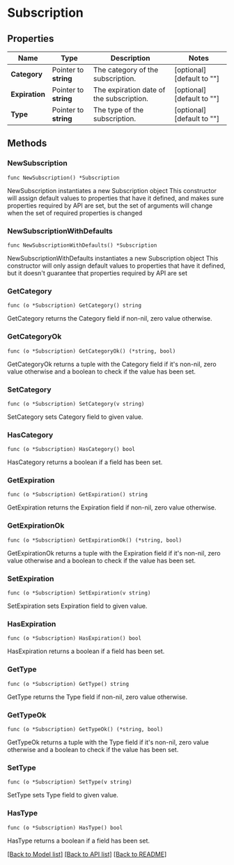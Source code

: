 # Subscription

## Properties

Name | Type | Description | Notes
------------ | ------------- | ------------- | -------------
**Category** | Pointer to **string** | The category of the subscription. | [optional] [default to ""]
**Expiration** | Pointer to **string** | The expiration date of the subscription. | [optional] [default to ""]
**Type** | Pointer to **string** | The type of the subscription. | [optional] [default to ""]

## Methods

### NewSubscription

`func NewSubscription() *Subscription`

NewSubscription instantiates a new Subscription object
This constructor will assign default values to properties that have it defined,
and makes sure properties required by API are set, but the set of arguments
will change when the set of required properties is changed

### NewSubscriptionWithDefaults

`func NewSubscriptionWithDefaults() *Subscription`

NewSubscriptionWithDefaults instantiates a new Subscription object
This constructor will only assign default values to properties that have it defined,
but it doesn't guarantee that properties required by API are set

### GetCategory

`func (o *Subscription) GetCategory() string`

GetCategory returns the Category field if non-nil, zero value otherwise.

### GetCategoryOk

`func (o *Subscription) GetCategoryOk() (*string, bool)`

GetCategoryOk returns a tuple with the Category field if it's non-nil, zero value otherwise
and a boolean to check if the value has been set.

### SetCategory

`func (o *Subscription) SetCategory(v string)`

SetCategory sets Category field to given value.

### HasCategory

`func (o *Subscription) HasCategory() bool`

HasCategory returns a boolean if a field has been set.

### GetExpiration

`func (o *Subscription) GetExpiration() string`

GetExpiration returns the Expiration field if non-nil, zero value otherwise.

### GetExpirationOk

`func (o *Subscription) GetExpirationOk() (*string, bool)`

GetExpirationOk returns a tuple with the Expiration field if it's non-nil, zero value otherwise
and a boolean to check if the value has been set.

### SetExpiration

`func (o *Subscription) SetExpiration(v string)`

SetExpiration sets Expiration field to given value.

### HasExpiration

`func (o *Subscription) HasExpiration() bool`

HasExpiration returns a boolean if a field has been set.

### GetType

`func (o *Subscription) GetType() string`

GetType returns the Type field if non-nil, zero value otherwise.

### GetTypeOk

`func (o *Subscription) GetTypeOk() (*string, bool)`

GetTypeOk returns a tuple with the Type field if it's non-nil, zero value otherwise
and a boolean to check if the value has been set.

### SetType

`func (o *Subscription) SetType(v string)`

SetType sets Type field to given value.

### HasType

`func (o *Subscription) HasType() bool`

HasType returns a boolean if a field has been set.


[[Back to Model list]](../README.md#documentation-for-models) [[Back to API list]](../README.md#documentation-for-api-endpoints) [[Back to README]](../README.md)


